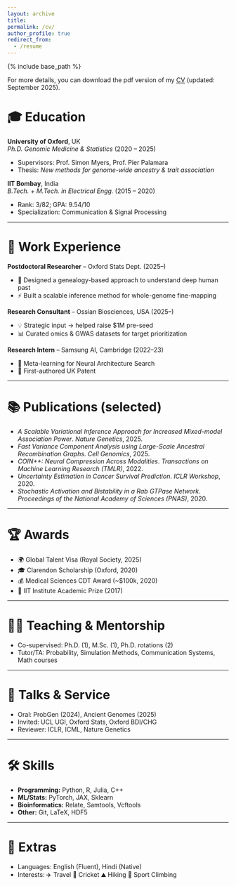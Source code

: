 ```yaml
---
layout: archive
title: 
permalink: /cv/
author_profile: true
redirect_from:
  - /resume
---
```


{% include base_path %}

For more details, you can download the pdf version of my [CV](/images/hrushikesh_loya_CV_2025_09.pdf) (updated: September 2025).

# 🎓 Education  
**University of Oxford**, UK  
*Ph.D. Genomic Medicine & Statistics* (2020 – 2025)
- Supervisors: Prof. Simon Myers, Prof. Pier Palamara  
- Thesis: *New methods for genome-wide ancestry & trait association*  

**IIT Bombay**, India  
*B.Tech. + M.Tech. in Electrical Engg.* (2015 – 2020)
- Rank: 3/82; GPA: 9.54/10  
- Specialization: Communication & Signal Processing  

---

# 💼 Work Experience  
**Postdoctoral Researcher** – Oxford Stats Dept. (2025–)
- 🧬 Designed a genealogy-based approach to understand deep human past
- ⚡ Built a scalable inference method for whole-genome fine-mapping  

**Research Consultant** – Ossian Biosciences, USA (2025–)
- 💡 Strategic input → helped raise $1M pre-seed  
- 📊 Curated omics & GWAS datasets for target prioritization  

**Research Intern** – Samsung AI, Cambridge (2022–23)
- 🤖 Meta-learning for Neural Architecture Search  
- 🏅 First-authored UK Patent  

---

# 📚 Publications (selected)  
- *A Scalable Variational Inference Approach for Increased Mixed-model Association Power*. *Nature Genetics*, 2025.  
- *Fast Variance Component Analysis using Large-Scale Ancestral Recombination Graphs*. *Cell Genomics*, 2025.  
- *COIN++: Neural Compression Across Modalities*. *Transactions on Machine Learning Research (TMLR)*, 2022.  
- *Uncertainty Estimation in Cancer Survival Prediction*. *ICLR Workshop*, 2020.  
- *Stochastic Activation and Bistability in a Rab GTPase Network*. *Proceedings of the National Academy of Sciences (PNAS)*, 2020.  

---

# 🏆 Awards  
- 🌍 Global Talent Visa (Royal Society, 2025)  
- 🎓 Clarendon Scholarship (Oxford, 2020)  
- 💰 Medical Sciences CDT Award (~$100k, 2020)  
- 🏅 IIT Institute Academic Prize (2017)  

---

# 👩‍🏫 Teaching & Mentorship  
- Co-supervised: Ph.D. (1), M.Sc. (1), Ph.D. rotations (2)  
- Tutor/TA: Probability, Simulation Methods, Communication Systems, Math courses  

---

# 🎤 Talks & Service  
- Oral: ProbGen (2024), Ancient Genomes (2025)  
- Invited: UCL UGI, Oxford Stats, Oxford BDI/CHG  
- Reviewer: ICLR, ICML, Nature Genetics  

---

# 🛠 Skills  
- **Programming:** Python, R, Julia, C++  
- **ML/Stats:** PyTorch, JAX, Sklearn  
- **Bioinformatics:** Relate, Samtools, Vcftools  
- **Other:** Git, LaTeX, HDF5  

---

# 🌟 Extras  
- Languages: English (Fluent), Hindi (Native)  
- Interests: ✈️ Travel   🏏 Cricket   ⛰ Hiking   🧗 Sport Climbing  
